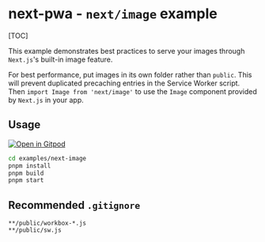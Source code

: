 # next-pwa - `next/image` example

[TOC]

This example demonstrates best practices to serve your images through `Next.js`'s built-in image feature.

For best performance, put images in its own folder rather than `public`. This will prevent duplicated precaching entries in the Service Worker script. Then `import Image from 'next/image'` to use the `Image` component provided by `Next.js` in your app.

## Usage

[![Open in Gitpod](https://img.shields.io/badge/Open%20In-Gitpod.io-%231966D2?style=for-the-badge&logo=gitpod)](https://gitpod.io/#https://github.com/DuCanhGH/next-pwa/)

```bash
cd examples/next-image
pnpm install
pnpm build
pnpm start
```

## Recommended `.gitignore`

```
**/public/workbox-*.js
**/public/sw.js
```
